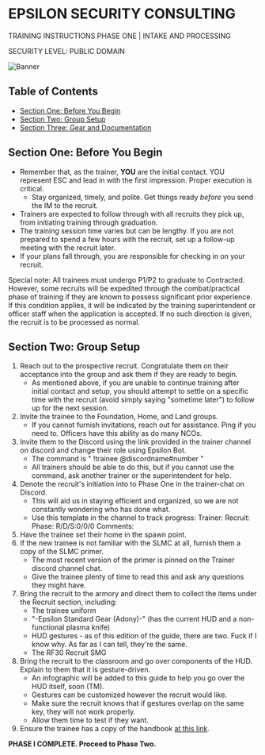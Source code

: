 # EPSILON SECURITY CONSULTING

TRAINING INSTRUCTIONS
PHASE ONE | INTAKE AND PROCESSING

SECURITY LEVEL: PUBLIC DOMAIN

![Banner](https://github.com/ElesCloud/ESCHandbook/blob/main/TYYGtcn.jpg)

## Table of Contents
  - [Section One: Before You Begin](#section-one-before-you-begin)
  - [Section Two: Group Setup](#section-two-group-setup)
  - [Section Three: Gear and Documentation](#section-three-gear-and-documentation)
 

## Section One: Before You Begin

- Remember that, as the trainer, **YOU** are the initial contact. YOU represent ESC and lead in with the first impression. Proper execution is critical.
  - Stay organized, timely, and polite. Get things ready *before* you send the IM to the recruit.
- Trainers are expected to follow through with all recruits they pick up, from initiating training through graduation.
- The training session time varies but can be lengthy. If you are not prepared to spend a few hours with the recruit, set up a follow-up meeting with the recruit later.
- If your plans fall through, you are responsible for checking in on your recruit.

Special note: All trainees must undergo P1/P2 to graduate to Contracted. However, some recruits will be expedited through the combat/practical phase of training if they are known to possess significant prior experience. If this condition applies, it will be indicated by the training superintendent or officer staff when the application is accepted. If no such direction is given, the recruit is to be processed as normal. 


## Section Two: Group Setup
1. Reach out to the prospective recruit. Congratulate them on their acceptance into the group and ask them if they are ready to begin.
   - As mentioned above, if you are unable to continue training after initial contact and setup, you should attempt to settle on a specific time with the recruit (avoid simply saying "sometime later") to follow up for the next session.
2. Invite the trainee to the Foundation, Home, and Land groups.
   - If you cannot furnish invitations, reach out for assistance. Ping if you need to. Officers have this ability as do many NCOs.
3. Invite them to the Discord using the link provided in the trainer channel on discord and change their role using Epsilon Bot.
   - The command is " !trainee @discordname#number "
   - All trainers should be able to do this, but if you cannot use the command, ask another trainer or the superintendent for help.
4. Denote the recruit's initiation into to Phase One in the trainer-chat on Discord.
   - This will aid us in staying efficient and organized, so we are not constantly wondering who has done what.
   - Use this template in the channel to track progress:
Trainer:
Recruit:
Phase:
R/D/S:0/0/0
Comments:
5. Have the trainee set their home in the spawn point.
6. If the new trainee is not familiar with the SLMC at all, furnish them a copy of the SLMC primer.
   - The most recent version of the primer is pinned on the Trainer discord channel chat.
   - Give the trainee plenty of time to read this and ask any questions they might have.
7. Bring the recruit to the armory and direct them to collect the items under the Recruit section, including:
   - The trainee uniform
   - "-Epsilon Standard Gear (Adony)-" (has the current HUD and a non-functional plasma knife)
   - HUD gestures - as of this edition of the guide, there are two. Fuck if I know why. As far as I can tell, they're the same.
   - The RF30 Recruit SMG
8. Bring the recruit to the classroom and go over components of the HUD. Explain to them that it is gesture-driven.
   - An infographic will be added to this guide to help you go over the HUD itself, soon (TM).
   - Gestures can be customized however the recruit would like.
   - Make sure the recruit knows that if gestures overlap on the same key, they will not work properly.
   - Allow them time to test if they want.
9. Ensure the trainee has a copy of the handbook [at this link](https://github.com/ElesCloud/ESCDocuments/blob/main/HANDBOOK.md).

**PHASE I COMPLETE. Proceed to Phase Two.**
